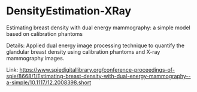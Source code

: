 # DensityEstimation-XRay

Estimating breast density with dual energy mammography: a simple model based on calibration phantoms

Details: Applied dual energy image processing technique to quantify the glandular breast density using calibration phantoms and X-ray mammography images. 

Link: https://www.spiedigitallibrary.org/conference-proceedings-of-spie/8668/1/Estimating-breast-density-with-dual-energy-mammography--a-simple/10.1117/12.2008398.short
